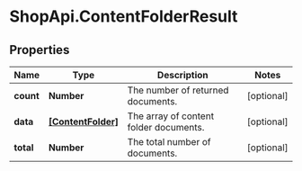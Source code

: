 # ShopApi.ContentFolderResult

## Properties

Name | Type | Description | Notes
------------ | ------------- | ------------- | -------------
**count** | **Number** | The number of returned documents. | [optional] 
**data** | [**[ContentFolder]**](ContentFolder.md) | The array of content folder documents. | [optional] 
**total** | **Number** | The total number of documents. | [optional] 


